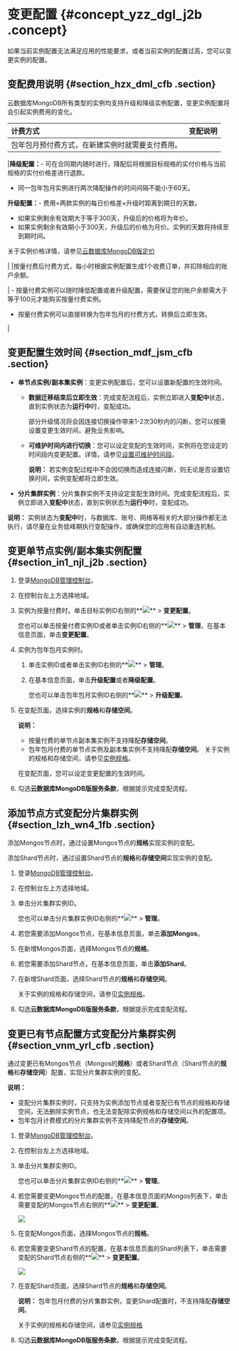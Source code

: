 # 变更配置 {#concept_yzz_dgl_j2b .concept}

如果当前实例配置无法满足应用的性能要求，或者当前实例的配置过高，您可以变更实例的配置。

## 变配费用说明 {#section_hzx_dml_cfb .section}

云数据库MongoDB所有类型的实例均支持升级和降级实例配置，变更实例配置将会引起实例费用的变化。

|计费方式|变配说明|
|:---|:---|
|包年包月预付费方式，在新建实例时就需要支付费用。

|**降级配置：**-   可在合同期内随时进行，降配后将根据目标规格的实付价格与当前规格的实付价格差进行退款。
-   同一包年包月实例进行两次降配操作的时间间隔不能小于60天。

**升级配置：**-   费用=两款实例的每日价格差×升级时距离到期日的天数。
-   如果实例剩余有效期大于等于300天，升级后的价格将为年价。
-   如果实例剩余有效期小于300天，升级后的价格为月价。实例的天数将持续至到期时间。

关于实例价格详情，请参见[云数据库MongoDB版定价](https://www.alibabacloud.com/zh/product/apsaradb-for-mongodb/pricing)

|
|按量付费后付费方式，每小时根据实例配置生成1个收费订单，并扣除相应的账户余额。

| -   按量付费实例可以随时降低配置或者升级配置，需要保证您的账户余额需大于等于100元才能购买按量付费实例。
-   按量付费实例可以直接转换为包年包月的付费方式，转换后立即生效。

 |

## 变更配置生效时间 {#section_mdf_jsm_cfb .section}

-   **单节点实例/副本集实例**：变更实例配置后，您可以设置新配置的生效时间。
    -   **数据迁移结束后立即生效**：完成变配流程后，实例立即进入**变配中**状态，直到实例状态为**运行中**时，变配成功。

        部分升级情况将会因连接切换操作带来1-2次30秒内的闪断，您可以按需设置变更生效时间，避免业务影响。

    -   **可维护时间内进行切换**：您可以设定变配的生效时间，实例将在您设定的时间段内变更配置。详情，请参见[设置可维护时间段](intl.zh-CN/用户指南/实例管理/设置可维护时间段.md#)。

        **说明：** 若实例变配过程中不会因切换而造成连接闪断，则无论是否设置切换时间，实例变配都将立即生效。

-   **分片集群实例**：分片集群实例不支持设定变配生效时间。完成变配流程后，实例立即进入**变配中**状态，直到实例状态为**运行中**时，变配成功。

**说明：** 实例状态为**变配中**时，与数据库、账号、网络等相关的大部分操作都无法执行，请尽量在业务低峰期执行变配操作，或确保您的应用有自动重连机制。

## 变更单节点实例/副本集实例配置 {#section_in1_njl_j2b .section}

1.  登录[MongoDB管理控制台](https://mongodb.console.aliyun.com/)。
2.  在控制台左上方选择地域。
3.  实例为按量付费时。单击目标实例ID右侧的**![](http://static-aliyun-doc.oss-cn-hangzhou.aliyuncs.com/assets/img/6723/154086285713851_zh-CN.png)** \> **变更配置**。

    您也可以单击按量付费实例ID或者单击实例ID右侧的**![](http://static-aliyun-doc.oss-cn-hangzhou.aliyuncs.com/assets/img/6723/154086285713851_zh-CN.png)** \> **管理**，在基本信息页面，单击**变更配置**。

4.  实例为包年包月实例时。
    1.  单击实例ID或者单击实例ID右侧的**![](http://static-aliyun-doc.oss-cn-hangzhou.aliyuncs.com/assets/img/6723/154086285713851_zh-CN.png)** \> **管理**。
    2.  在基本信息页面，单击**升级配置**或者**降级配置**。

        您也可以单击包年包月实例ID右侧的**![](http://static-aliyun-doc.oss-cn-hangzhou.aliyuncs.com/assets/img/6723/154086285713851_zh-CN.png)** \> **升级配置**。

5.  在变配页面，选择实例的**规格**和**存储空间**。

    **说明：** 

    -   按量付费的单节点副本集实例不支持降配**存储空间**。
    -   包年包月付费的单节点实例及副本集实例不支持降配**存储空间**。
    关于实例的规格和存储空间，请参见[实例规格](../../../../intl.zh-CN/产品简介/实例规格.md#)。

    在变配页面，您可以设定变更配置的生效时间。

6.  勾选**云数据库MongoDB版服务条款**，根据提示完成变配流程。

## 添加节点方式变配分片集群实例 {#section_lzh_wn4_1fb .section}

添加Mongos节点时，通过设置Mongos节点的**规格**实现实例的变配。

添加Shard节点时，通过设置Shard节点的**规格**和**存储空间**实现实例的变配。

1.  登录[MongoDB管理控制台](https://mongodb.console.aliyun.com/)。
2.  在控制台左上方选择地域。
3.  单击分片集群实例ID。

    您也可以单击分片集群实例ID右侧的**![](http://static-aliyun-doc.oss-cn-hangzhou.aliyuncs.com/assets/img/6723/154086285713851_zh-CN.png)** \> **管理**。

4.  若您需要添加Mongos节点，在基本信息页面，单击**添加Mongos**。
5.  在新增Mongos页面，选择Mongos节点的**规格**。
6.  若您需要添加Shard节点，在基本信息页面，单击**添加Shard**。
7.  在新增Shard页面，选择Shard节点的**规格**和**存储空间**。

    关于实例的规格和存储空间，请参见[实例规格](../../../../intl.zh-CN/产品简介/实例规格.md#)。

8.  勾选**云数据库MongoDB版服务条款**，根据提示完成变配流程。

## 变更已有节点配置方式变配分片集群实例 {#section_vnm_yrl_cfb .section}

通过变更已有Mongos节点（Mongos的**规格**）或者Shard节点（Shard节点的**规格**和**存储空间**）配置，实现分片集群实例的变配。

**说明：** 

-   变配分片集群实例时，只支持为实例添加节点或者变配已有节点的规格和存储空间，无法删除实例节点，也无法变配除实例规格和存储空间以外的配置项。
-   包年包月计费模式的分片集群实例不支持降配节点的**存储空间**。

1.  登录[MongoDB管理控制台](https://mongodb.console.aliyun.com/)。
2.  在控制台左上方选择地域。
3.  单击分片集群实例ID。

    您也可以单击分片集群实例ID右侧的**![](http://static-aliyun-doc.oss-cn-hangzhou.aliyuncs.com/assets/img/6723/154086285713851_zh-CN.png)** \> **管理**。

4.  若您需要变更Mongos节点的配置，在基本信息页面的Mongos列表下，单击需要变配的Mongos节点右侧的**![](http://static-aliyun-doc.oss-cn-hangzhou.aliyuncs.com/assets/img/6723/154086285713851_zh-CN.png)** \> **变更配置**。

    ![](http://static-aliyun-doc.oss-cn-hangzhou.aliyuncs.com/assets/img/6706/154086285721057_zh-CN.png)

5.  在变配Mongos页面，选择Mongos节点的**规格**。
6.  若您需要变更Shard节点的配置，在基本信息页面的Shard列表下，单击需要变配的Shard节点右侧的**![](http://static-aliyun-doc.oss-cn-hangzhou.aliyuncs.com/assets/img/6723/154086285713851_zh-CN.png)** \> **变更配置**。

    ![](http://static-aliyun-doc.oss-cn-hangzhou.aliyuncs.com/assets/img/6706/154086285721056_zh-CN.png)

7.  在变配Shard页面，选择Shard节点的**规格**和**存储空间**。

    **说明：** 包年包月付费的分片集群实例，变更Shard配置时，不支持降配**存储空间**。

    关于实例的规格和存储空间，请参见[实例规格](../../../../intl.zh-CN/产品简介/实例规格.md#)

8.  勾选**云数据库MongoDB版服务条款**，根据提示完成变配流程。

